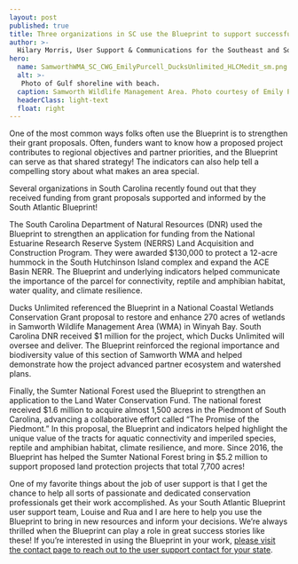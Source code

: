 ```yaml
---
layout: post
published: true
title: Three organizations in SC use the Blueprint to support successful grants!
author: >-
  Hilary Morris, User Support & Communications for the Southeast and South Atlantic Blueprints
hero:
  name: SamworthWMA_SC_CWG_EmilyPurcell_DucksUnlimited_HLCMedit_sm.png
  alt: >-
   Photo of Gulf shoreline with beach.
  caption: Samworth Wildlife Management Area. Photo courtesy of Emily Purcell, Ducks Unlimited.
  headerClass: light-text
  float: right
---
```

One of the most common ways folks often use the Blueprint is to strengthen their grant proposals. Often, funders want to know how a proposed project contributes to regional objectives and partner priorities, and the Blueprint can serve as that shared strategy! The indicators can also help tell a compelling story about what makes an area special.

Several organizations in South Carolina recently found out that they received funding from grant proposals supported and informed by the South Atlantic Blueprint!<!--more-->

The South Carolina Department of Natural Resources (DNR) used the Blueprint to strengthen an application for funding from the National Estuarine Research Reserve System (NERRS) Land Acquisition and Construction Program. They were awarded $130,000 to protect a 12-acre hummock in the South Hutchinson Island complex and expand the ACE Basin NERR. The Blueprint and underlying indicators helped communicate the importance of the parcel for connectivity, reptile and amphibian habitat, water quality, and climate resilience.

Ducks Unlimited referenced the Blueprint in a National Coastal Wetlands Conservation Grant proposal to restore and enhance 270 acres of wetlands in Samworth Wildlife Management Area (WMA) in Winyah Bay. South Carolina DNR received $1 million for the project, which Ducks Unlimited will oversee and deliver. The Blueprint reinforced the regional importance and biodiversity value of this section of Samworth WMA and helped demonstrate how the project advanced partner ecosystem and watershed plans.

Finally, the Sumter National Forest used the Blueprint to strengthen an application to the Land Water Conservation Fund. The national forest received $1.6 million to acquire almost 1,500 acres in the Piedmont of South Carolina, advancing a collaborative effort called “The Promise of the Piedmont.” In this proposal, the Blueprint and indicators helped highlight the unique value of the tracts for aquatic connectivity and imperiled species, reptile and amphibian habitat, climate resilience, and more. Since 2016, the Blueprint has helped the Sumter National Forest bring in $5.2 million to support proposed land protection projects that total 7,700 acres!

One of my favorite things about the job of user support is that I get the chance to help all sorts of passionate and dedicated conservation professionals get their work accomplished. As your South Atlantic Blueprint user support team, Louise and Rua and I are here to help you use the Blueprint to bring in new resources and inform your decisions. We’re always thrilled when the Blueprint can play a role in great success stories like these! If you’re interested in using the Blueprint in your work, [please visit the contact page to reach out to the user support contact for your state](http://secassoutheast.org/contact).
